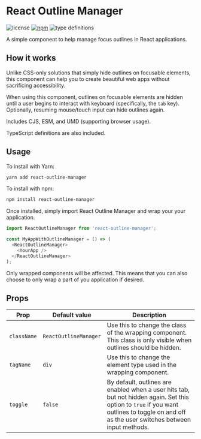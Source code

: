 # React Outline Manager

![license](https://img.shields.io/npm/l/react-outline-manager.svg)
[![npm](https://img.shields.io/npm/v/react-outline-manager.svg)](https://www.npmjs.com/package/react-outline-manager)
![type definitions](https://img.shields.io/npm/types/react-outline-manager.svg)

A simple component to help manage focus outlines in React applications.

## How it works

Unlike CSS-only solutions that simply hide outlines on focusable elements, this component can help you to create beautiful web apps without sacrificing accessibility.

When using this component, outlines on focusable elements are hidden until a user begins to interact with keyboard
(specifically, the `tab` key). Optionally, resuming mouse/touch input can hide outlines again.

Includes CJS, ESM, and UMD (supporting browser usage).

TypeScript definitions are also included.

## Usage

To install with Yarn:
```sh
yarn add react-outline-manager
```

To install with npm:
```sh
npm install react-outline-manager
```

Once installed, simply import React Outline Manager and wrap your your application.

```js
import ReactOutlineManager from 'react-outline-manager';

const MyAppWithOutlineManager = () => (
  <ReactOutlineManager>
    <YourApp />
  </ReactOutlineManager>
);
```

Only wrapped components will be affected. This means that you can also choose to only wrap a part of you application if desired.

## Props

|Prop       |Default value        |Description|
|-----------|---------------------|-----------|
|`className`|`ReactOutlineManager`|Use this to change the class of the wrapping component. This class is only visible when outlines should be hidden.|
|`tagName`  |`div`                |Use this to change the element type used in the wrapping component.|
|`toggle`   |`false`              |By default, outlines are enabled when a user hits tab, but not hidden again. Set this option to `true` if you want outlines to toggle on and off as the user switches between input methods.|
